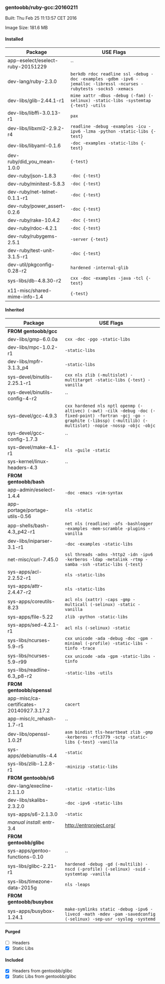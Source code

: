 ### gentoobb/ruby-gcc:20160211
Built: Thu Feb 25 11:13:57 CET 2016

Image Size: 181.6 MB
#### Installed
Package | USE Flags
--------|----------
app-eselect/eselect-ruby-20151229 | ``
dev-lang/ruby-2.3.0 | `berkdb rdoc readline ssl -debug -doc -examples -gdbm -ipv6 -jemalloc -libressl -ncurses -rubytests -socks5 -xemacs`
dev-libs/glib-2.44.1-r1 | `mime xattr -dbus -debug (-fam) (-selinux) -static-libs -systemtap {-test} -utils`
dev-libs/libffi-3.0.13-r1 | `pax`
dev-libs/libxml2-2.9.2-r4 | `readline -debug -examples -icu -ipv6 -lzma -python -static-libs {-test}`
dev-libs/libyaml-0.1.6 | `-doc -examples -static-libs {-test}`
dev-ruby/did_you_mean-1.0.0 | `{-test}`
dev-ruby/json-1.8.3 | `-doc {-test}`
dev-ruby/minitest-5.8.3 | `-doc {-test}`
dev-ruby/net-telnet-0.1.1-r1 | `-doc {-test}`
dev-ruby/power_assert-0.2.6 | `-doc {-test}`
dev-ruby/rake-10.4.2 | `-doc {-test}`
dev-ruby/rdoc-4.2.1 | `-doc {-test}`
dev-ruby/rubygems-2.5.1 | `-server {-test}`
dev-ruby/test-unit-3.1.5-r1 | `-doc {-test}`
dev-util/pkgconfig-0.28-r2 | `hardened -internal-glib`
sys-libs/db-4.8.30-r2 | `cxx -doc -examples -java -tcl {-test}`
x11-misc/shared-mime-info-1.4 | `{-test}`
#### Inherited
Package | USE Flags
--------|----------
**FROM gentoobb/gcc** |
dev-libs/gmp-6.0.0a | `cxx -doc -pgo -static-libs`
dev-libs/mpc-1.0.2-r1 | `-static-libs`
dev-libs/mpfr-3.1.3_p4 | `-static-libs`
sys-devel/binutils-2.25.1-r1 | `cxx nls zlib (-multislot) -multitarget -static-libs {-test} -vanilla`
sys-devel/binutils-config-4-r2 | ``
sys-devel/gcc-4.9.3 | `cxx hardened nls nptl openmp (-altivec) (-awt) -cilk -debug -doc (-fixed-point) -fortran -gcj -go -graphite (-libssp) (-multilib) (-multislot) -nopie -nossp -objc -objc`
sys-devel/gcc-config-1.7.3 | ``
sys-devel/make-4.1-r1 | `nls -guile -static`
sys-kernel/linux-headers-4.3 | ``
**FROM gentoobb/bash** |
app-admin/eselect-1.4.4 | `-doc -emacs -vim-syntax`
app-portage/portage-utils-0.56 | `nls -static`
app-shells/bash-4.3_p42-r1 | `net nls (readline) -afs -bashlogger -examples -mem-scramble -plugins -vanilla`
dev-libs/iniparser-3.1-r1 | `-doc -examples -static-libs`
net-misc/curl-7.45.0 | `ssl threads -adns -http2 -idn -ipv6 -kerberos -ldap -metalink -rtmp -samba -ssh -static-libs {-test}`
sys-apps/acl-2.2.52-r1 | `nls -static-libs`
sys-apps/attr-2.4.47-r2 | `nls -static-libs`
sys-apps/coreutils-8.23 | `acl nls (xattr) -caps -gmp -multicall (-selinux) -static -vanilla`
sys-apps/file-5.22 | `zlib -python -static-libs`
sys-apps/sed-4.2.1-r1 | `acl nls (-selinux) -static`
sys-libs/ncurses-5.9-r5 | `cxx unicode -ada -debug -doc -gpm -minimal (-profile) -static-libs -tinfo -trace`
sys-libs/ncurses-5.9-r99 | `cxx unicode -ada -gpm -static-libs -tinfo`
sys-libs/readline-6.3_p8-r2 | `-static-libs -utils`
**FROM gentoobb/openssl** |
app-misc/ca-certificates-20140927.3.17.2 | `cacert`
app-misc/c_rehash-1.7-r1 | ``
dev-libs/openssl-1.0.2f | `asm bindist tls-heartbeat zlib -gmp -kerberos -rfc3779 -sctp -static-libs {-test} -vanilla`
sys-apps/debianutils-4.4 | `-static`
sys-libs/zlib-1.2.8-r1 | `-minizip -static-libs`
**FROM gentoobb/s6** |
dev-lang/execline-2.1.1.0 | `-static -static-libs`
dev-libs/skalibs-2.3.2.0 | `-doc -ipv6 -static-libs`
sys-apps/s6-2.1.3.0 | `-static`
*manual install*: entr-3.4 | http://entrproject.org/
**FROM gentoobb/glibc** |
sys-apps/gentoo-functions-0.10 | ``
sys-libs/glibc-2.21-r1 | `hardened -debug -gd (-multilib) -nscd (-profile) (-selinux) -suid -systemtap -vanilla`
sys-libs/timezone-data-2015g | `nls -leaps`
**FROM gentoobb/busybox** |
sys-apps/busybox-1.24.1 | `make-symlinks static -debug -ipv6 -livecd -math -mdev -pam -savedconfig (-selinux) -sep-usr -syslog -systemd`
#### Purged
- [ ] Headers
- [x] Static Libs

#### Included
- [x] Headers from gentoobb/glibc
- [x] Static Libs from gentoobb/glibc

